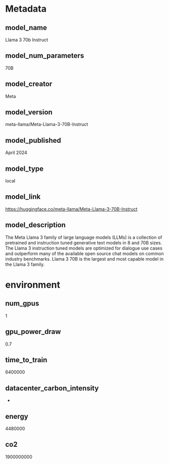 # Metadata

## model_name
<!--- Name of the model -->
Llama 3 70b Instruct

## model_num_parameters
<!--- Number of Parameters -->
70B

## model_creator
<!--- Creator of the model -->
Meta

## model_version
<!--- Used model version -->
meta-llama/Meta-Llama-3-70B-Instruct

## model_published
<!--- When was the model published -->
April 2024

## model_type
<!--- {api, api_with_logit, local} -->
local

## model_link
<!--- Link to the model -->
https://huggingface.co/meta-llama/Meta-Llama-3-70B-Instruct

## model_description
<!--- Short description of the model -->
The Meta Llama 3 family of large language models (LLMs) is a collection of pretrained and instruction tuned generative text models in 8 and 70B sizes. The Llama 3 instruction tuned models are optimized for dialogue use cases and outperform many of the available open source chat models on common industry benchmarks. Llama 3 70B is the largest and most capable model in the Llama 3 family.

# environment

## num_gpus
<!--- number of gpu's used --> 
1

## gpu_power_draw
<!--- draw of the used GPUs in kW --> 
0.7

## time_to_train
<!--- total time taken for training in hours --> 
6400000

## datacenter_carbon_intensity
<!--- grams of CO2 emissions per kWh of energy consumed of the datacenter -->
-

## energy
4480000

## co2
1900000000